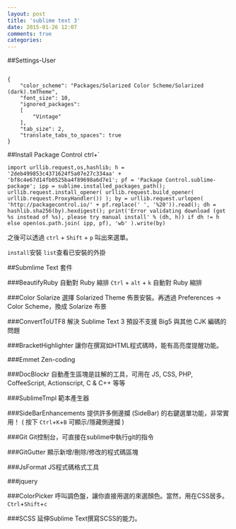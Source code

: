 ```yaml
---
layout: post
title: 'sublime text 3'
date: 2015-01-26 12:07
comments: true
categories: 
---
```

##Settings-User
```

{
	"color_scheme": "Packages/Solarized Color Scheme/Solarized (dark).tmTheme",
	"font_size": 10,
	"ignored_packages":
	[
		"Vintage"
	],
	"tab_size": 2,
	"translate_tabs_to_spaces": true
}
```

##Install Package Control
ctrl+`
```
import urllib.request,os,hashlib; h = '2deb499853c4371624f5a07e27c334aa' + 'bf8c4e67d14fb0525ba4f89698a6d7e1'; pf = 'Package Control.sublime-package'; ipp = sublime.installed_packages_path(); urllib.request.install_opener( urllib.request.build_opener( urllib.request.ProxyHandler()) ); by = urllib.request.urlopen( 'http://packagecontrol.io/' + pf.replace(' ', '%20')).read(); dh = hashlib.sha256(by).hexdigest(); print('Error validating download (got %s instead of %s), please try manual install' % (dh, h)) if dh != h else open(os.path.join( ipp, pf), 'wb' ).write(by)
```
之後可以透過 `ctrl` + `Shift` + `p` 叫出來選單。

`install`安裝
`list`查看已安裝的外掛

##Submlime Text 套件

###BeautifyRuby
自動對 Ruby 縮排
`Ctrl` + `alt` + `k` 自動對 Ruby 縮排

###Color Solarize
選擇 Solarized Theme 佈景安裝。再透過 Preferences -> Color Scheme，換成 Solarize 布景

###ConvertToUTF8
解決 Sublime Text 3 預設不支援 Big5 與其他 CJK 編碼的問題

###BracketHighlighter
讓你在撰寫如HTML程式碼時，能有高亮度提醒功能。

###Emmet
Zen-coding

###DocBlockr 
自動產生區塊是註解的工具，可用在 JS, CSS, PHP, CoffeeScript, Actionscript, C & C++ 等等

###SublimeTmpl
範本產生器

###SideBarEnhancements
提供許多側邊攔 (SideBar) 的右鍵選單功能，非常實用！ ( 按下 `Ctrl`+`K`+`B` 可顯示/隱藏側邊攔 )

###Git
Git控制台，可直接在sublime中執行git的指令

###GitGutter
顯示新增/刪除/修改的程式碼區塊

###JsFormat
JS程式碼格式工具

###jquery

###ColorPicker
呼叫調色盤，讓你直接用選的來選顏色。當然，用在CSS居多。
`Ctrl`+`Shift`+`c`

###SCSS
延伸Sublime Text撰寫SCSS的能力。
